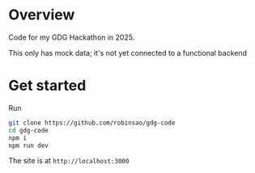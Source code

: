 # Overview

Code for my GDG Hackathon in 2025.

This only has mock data; it's not yet connected to a functional backend

# Get started

Run

```sh
git clone https://github.com/robinsao/gdg-code
cd gdg-code
npm i
npm run dev
```

The site is at `http://localhost:3000`
